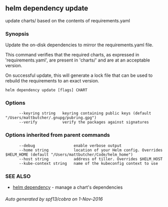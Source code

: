## helm dependency update

update charts/ based on the contents of requirements.yaml

### Synopsis



Update the on-disk dependencies to mirror the requirements.yaml file.

This command verifies that the required charts, as expressed in 'requirements.yaml',
are present in 'charts/' and are at an acceptable version.

On successful update, this will generate a lock file that can be used to
rebuild the requirements to an exact version.


```
helm dependency update [flags] CHART
```

### Options

```
      --keyring string   keyring containing public keys (default "/Users/mattbutcher/.gnupg/pubring.gpg")
      --verify           verify the packages against signatures
```

### Options inherited from parent commands

```
      --debug                 enable verbose output
      --home string           location of your Helm config. Overrides $HELM_HOME (default "/Users/mattbutcher/Code/helm_home")
      --host string           address of tiller. Overrides $HELM_HOST
      --kube-context string   name of the kubeconfig context to use
```

### SEE ALSO
* [helm dependency](helm_dependency.md)	 - manage a chart's dependencies

###### Auto generated by spf13/cobra on 1-Nov-2016
